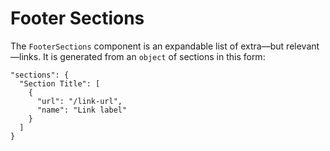 # Footer Sections

The `FooterSections` component is an expandable list of extra—but relevant—links. It is generated from an `object` of sections in this form:

```
"sections": {
  "Section Title": [
    {
      "url": "/link-url",
      "name": "Link label"
    }
  ]
}
```
